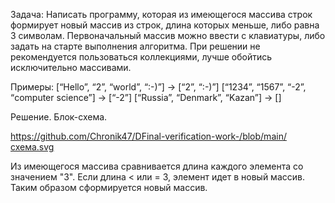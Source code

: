 Задача: Написать программу, которая из имеющегося массива строк формирует новый массив из строк, длина которых меньше, либо равна 3 символам.
Первоначальный массив можно ввести с клавиатуры, либо задать на старте выполнения алгоритма. При решении не рекомендуется пользоваться коллекциями,
лучше обойтись исключительно массивами.

Примеры: [“Hello”, “2”, “world”, “:-)”] → [“2”, “:-)”]
[“1234”, “1567”, “-2”, “computer science”] → [“-2”]
[“Russia”, “Denmark”, “Kazan”] → []

Решение. Блок-схема.

https://github.com/Chronik47/DFinal-verification-work-/blob/main/схема.svg

Из имеющегося массива сравнивается длина каждого элемента со значением "3".
Если длина < или = 3, элемент идет в новый массив.
Таким образом сформируется новый массив.


